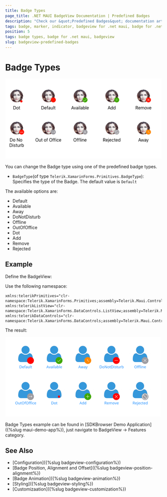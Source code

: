 ```yaml
---
title: Badge Types
page_title: .NET MAUI BadgeView Documentation | Predefined Badges
description: "Check our &quot;Predefined Badges&quot; documentation article for Telerik BadgeView for .NET MAUI."
tags: badge, marker, indicator, badgeview for .net maui, badge for .net maui
position: 5
tags: badge types, badge for .net maui, badgeview
slug: badgeview-predefined-badges
---
```


# Badge Types

![Badge Types](images/badgeview-badge-types.png)

You can change the Badge type using one of the predefined badge types. 

* `BadgeType`(of type `Telerik.XamarinForms.Primitives.BadgeType`): Specifies the type of the Badge. The default value is `Default`

The available options are:  

* Default 
* Available 
* Away 
* DoNotDisturb 
* Offline 
* OutOfOffice
* Dot  
* Add 
* Remove 
* Rejected 

## Example

Define the BadgeView:

<snippet id='badgeview-badge-types'/>

Use the following namespace:

```XAML
xmlns:telerikPrimitives="clr-namespace:Telerik.XamarinForms.Primitives;assembly=Telerik.Maui.Controls.Compatibility" 
xmlns:telerikListView="clr-namespace:Telerik.XamarinForms.DataControls.ListView;assembly=Telerik.Maui.Controls.Compatibility" 
xmlns:telerikDataControls="clr-namespace:Telerik.XamarinForms.DataControls;assembly=Telerik.Maui.Controls.Compatibility"                        
```

The result:

![Badge Types](images/badgeview-badge-types-example.png)

Badge Types example can be found in [SDKBrowser Demo Application]({%slug maui-demo-app%}), just navigate to BadgeView -> Features category.


## See Also

- [Configuration]({%slug badgeview-configuration%})
- [Badge Position, Alignment and Offset]({%slug badgeview-position-alignment%})
- [Badge Animation]({%slug badgeview-animation%})
- [Styling]({%slug badgeview-styling%})
- [Customizaation]({%slug badgeview-customization%})
